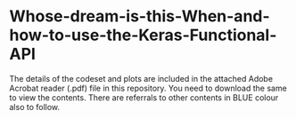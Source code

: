 # Whose-dream-is-this-When-and-how-to-use-the-Keras-Functional-API

The details of the codeset and plots are included in the attached Adobe Acrobat reader (.pdf) file in this repository. 
You need to download the same to view the contents. There are referrals to other contents in BLUE colour also to follow.
